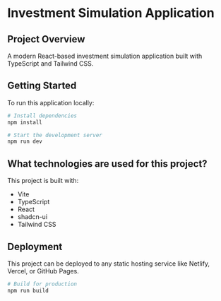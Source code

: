 # Investment Simulation Application

## Project Overview

A modern React-based investment simulation application built with TypeScript and Tailwind CSS.

## Getting Started

To run this application locally:

```sh
# Install dependencies
npm install

# Start the development server
npm run dev
```

## What technologies are used for this project?

This project is built with:

- Vite
- TypeScript
- React
- shadcn-ui
- Tailwind CSS

## Deployment

This project can be deployed to any static hosting service like Netlify, Vercel, or GitHub Pages.

```sh
# Build for production
npm run build
```
